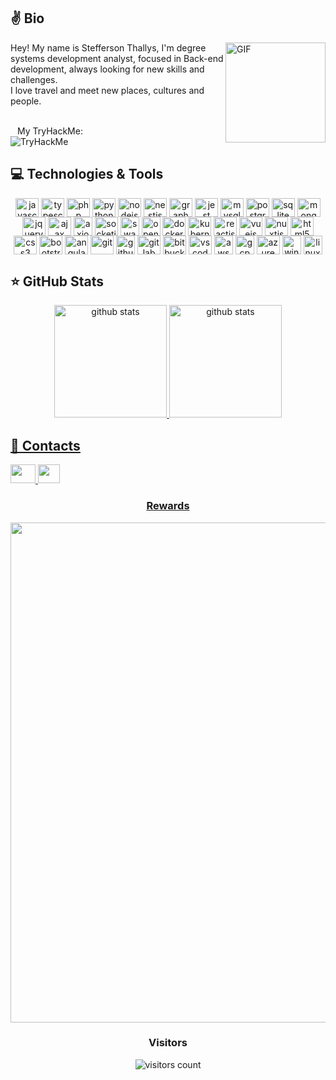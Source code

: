 ## ✌️ Bio

<img align="right" alt="GIF" height="160px" src="https://i2.wp.com/inspi.com.br/wp-content/uploads/2016/04/trabalhar-em-casa-jim.gif?ssl=1" />

Hey! My name is Stefferson Thallys, I'm degree systems development analyst, focused in Back-end development, always looking for new skills and challenges. </br>
I love travel and meet new places, cultures and people.

<br/>
&ensp;&nbsp;My TryHackMe:<br/>
<img src="https://tryhackme-badges.s3.amazonaws.com/steffersonthally.png" alt="TryHackMe">



## 💻 Technologies & Tools

<div style="display: inline_block" align="center">
 <img align="center" alt="javascript" title="JavaScript" height="30" width="37" src="https://cdn.jsdelivr.net/gh/devicons/devicon/icons/javascript/javascript-original.svg" />
 <img align="center" alt="typescript" title="TypeScript" height="30" width="37" src="https://cdn.jsdelivr.net/gh/devicons/devicon/icons/typescript/typescript-original.svg" />
 <img align="center" alt="php" title="PHP" height="30" width="37" src="https://cdn.jsdelivr.net/gh/devicons/devicon/icons/php/php-original.svg" />
 <img align="center" alt="python" title="Python" height="30" width="37" src="https://cdn.jsdelivr.net/gh/devicons/devicon/icons/python/python-original.svg" />
 <img align="center" alt="nodejs" title="NodeJS" height="30" width="37" src="https://cdn.jsdelivr.net/gh/devicons/devicon/icons/nodejs/nodejs-original.svg" />
 <img align="center" alt="nestjs" title="NestJS" height="30" width="37" src="https://d33wubrfki0l68.cloudfront.net/e937e774cbbe23635999615ad5d7732decad182a/26072/logo-small.ede75a6b.svg" />
 <img align="center" alt="graphql" title="GraphQL" height="30" width="37" src="https://cdn.jsdelivr.net/gh/devicons/devicon/icons/graphql/graphql-plain.svg" />
 <img align="center" alt="jest" title="Jest" height="30" width="37" src="https://iconape.com/wp-content/files/dx/352988/png/jest-logo.png" />
 <img align="center" alt="mysql" title="MySQL" height="30" width="37" src="https://cdn.jsdelivr.net/gh/devicons/devicon/icons/mysql/mysql-original.svg" />
 <img align="center" alt="postgresql" title="PostgreSQL" height="30" width="37" src="https://cdn.jsdelivr.net/gh/devicons/devicon/icons/postgresql/postgresql-original.svg" />
 <img align="center" alt="sqlite" title="SQLite" height="30" width="37" src="https://upload.wikimedia.org/wikipedia/commons/thumb/3/38/SQLite370.svg/300px-SQLite370.svg.png" />
 <img align="center" alt="mongodb" title="MongoDB" height="30" width="37" src="https://cdn.jsdelivr.net/gh/devicons/devicon/icons/mongodb/mongodb-original.svg" />
 <img align="center" alt="jquery" title="JQuery" height="30" width="37" src="https://cdn.jsdelivr.net/gh/devicons/devicon/icons/jquery/jquery-original.svg" />
 <img align="center" alt="ajax" title="Ajax" height="30" width="37" src="https://upload.wikimedia.org/wikipedia/commons/thumb/a/a1/AJAX_logo_by_gengns.svg/398px-AJAX_logo_by_gengns.svg.png" />
 <img align="center" alt="axios" title="Axios" height="30" width="30" src="https://user-images.githubusercontent.com/43313420/105893220-1bae8780-6013-11eb-87be-eeac845ecc6f.png" />
 <img align="center" alt="socketio" title="SocketIO" height="30" width="37" src="https://cdn.jsdelivr.net/gh/devicons/devicon/icons/socketio/socketio-original.svg" />
 <img align="center" alt="swagger" title="Swagger" height="30" width="30" src="https://seeklogo.com/images/S/swagger-logo-A49F73BAF4-seeklogo.com.png" />
 <img align="center" alt="openapi" title="OpenAPI" height="30" width="30" src="https://seeklogo.com/images/O/openapi-logo-3E54DE56CD-seeklogo.com.png" />
 <img align="center" alt="docker" title="Docker" height="30" width="37" src="https://www.ufrgs.br/gasp/wp-content/uploads/2021/04/docker-logo-7bcbbab5e4c7c9a94f7a32016ae8f827.png" />
 <img align="center" alt="kubernetes" title="Kubernetes" height="30" width="37" src="https://upload.wikimedia.org/wikipedia/commons/thumb/3/39/Kubernetes_logo_without_workmark.svg/2109px-Kubernetes_logo_without_workmark.svg.png" />
 <img align="center" alt="reactjs" title="ReactJs" height="30" width="37" src="https://cdn.jsdelivr.net/gh/devicons/devicon/icons/react/react-original.svg" />
 <img align="center" alt="vuejs" title="VueJs" height="30" width="37" src="https://cdn.jsdelivr.net/gh/devicons/devicon/icons/vuejs/vuejs-original.svg" />
 <img align="center" alt="nuxtjs" title="NuxtJs" height="30" width="37" src="https://cdn.jsdelivr.net/gh/devicons/devicon/icons/nuxtjs/nuxtjs-original.svg" />
 <img align="center" alt="html5" title="HTM5" height="30" width="37" src="https://cdn.jsdelivr.net/gh/devicons/devicon/icons/html5/html5-original.svg" />
 <img align="center" alt="css3" title="CSS3" height="30" width="37" src="https://cdn.jsdelivr.net/gh/devicons/devicon/icons/css3/css3-original.svg" />
 <img align="center" alt="bootstrap" title="BootStrap" height="30" width="37" src="https://cdn.jsdelivr.net/gh/devicons/devicon/icons/bootstrap/bootstrap-original.svg" />
 <img align="center" alt="angularjs" title="AngularJS" height="30" width="37" src="https://cdn.jsdelivr.net/gh/devicons/devicon/icons/angularjs/angularjs-original.svg" />
 <img align="center" alt="git" title="Git" height="30" width="37" src="https://cdn.jsdelivr.net/gh/devicons/devicon/icons/git/git-original.svg" />
 <img align="center" alt="github" title="GitHub" height="30" width="30" src="https://www.tshirtgeek.com.br/wp-content/uploads/2021/06/tid011.jpg" />
 <img align="center" alt="gitlab" title="GitLab" height="30" width="37" src="https://cdn.jsdelivr.net/gh/devicons/devicon/icons/gitlab/gitlab-original.svg" />
 <img align="center" alt="bitbucket" title="BitBucket" height="30" width="37" src="https://cdn.jsdelivr.net/gh/devicons/devicon/icons/bitbucket/bitbucket-original.svg" />
 <img align="center" alt="vscode" title="VScode" height="30" width="37" src="https://cdn.jsdelivr.net/gh/devicons/devicon/icons/vscode/vscode-original.svg" />
 <img align="center" alt="aws" title="Amazon Web Services" height="30" width="30" src="https://github.com/aws.png" />
 <img align="center" alt="gcp" title="Google Cloud Provider" height="30" width="30" src="https://cdn.jsdelivr.net/gh/devicons/devicon/icons/googlecloud/googlecloud-original.svg" />
 <img align="center" alt="azure" title="Microsoft Azure" height="30" width="37" src="https://cdn.jsdelivr.net/gh/devicons/devicon/icons/azure/azure-original.svg" />
 <img align="center" alt="windows" title="Microsoft Windows" height="30" width="30" src="https://cdn.jsdelivr.net/gh/devicons/devicon/icons/windows8/windows8-original.svg" />
 <img align="center" alt="linux-ubuntu" title="Linux Ubuntu" height="30" width="30" src="https://brandslogos.com/wp-content/uploads/images/large/ubuntu-logo.png" />
  </div>

## ⭐ GitHub Stats

<div align = "center">
  <a href="https://github.com/maphstay">
  <img height = "180em" src = "https://github-readme-stats.vercel.app/api?username=maphstay&show_icons=true&theme=tokyonight&include_all_commits=true&count_private=true&rank_icon=github" alt="github stats" />
  <img height="180em" src = "https://github-readme-stats.vercel.app/api/top-langs/?username=maphstay&layout=compact&langs_count=8&theme=tokyonight" alt="github stats" />
</div>

## 🎯 Contacts 
<div>
 <a href="https://www.linkedin.com/in/stefferson-thallys-6309851a2/"> <img height="30" width="40" src="https://cdn.jsdelivr.net/gh/devicons/devicon/icons/linkedin/linkedin-original.svg"> </a>
 <a href="mailto:steffersonthallys@gmail.com"> <img height="30" width="35" src="https://upload.wikimedia.org/wikipedia/commons/thumb/7/7e/Gmail_icon_%282020%29.svg/2560px-Gmail_icon_%282020%29.svg.png"> </ a>
</div>

<div align="center">
 <h3><b>Rewards</b></h3>
  <a
    href="https://github.com/ryo-ma/github-profile-trophy"
    title="trophy repo"
  >
    <img
      width="800"
      src="https://github-profile-trophy.vercel.app/?username=maphstay&column=8&theme=darkhub&no-frame=true&no-bg=true"
    />
  </a>
</div>

<div align="center">
  <h3><b>Visitors</b></h3>
</div>

<p align="center">
  <img
    src="https://profile-counter.glitch.me/maphstay/count.svg"
    alt="visitors count" title="visitors counter"
  />
</p>
